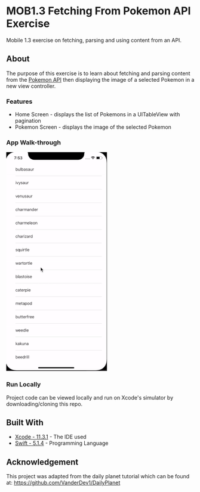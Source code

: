 # MOB1.3 Fetching From Pokemon API Exercise
Mobile 1.3 exercise on fetching, parsing and using content from an API.

## About
The purpose of this exercise is to learn about fetching and parsing content from the [Pokemon API](https://pokeapi.co/) then displaying the image of a selected Pokemon in a new view controller. 

### Features
* Home Screen - displays the list of Pokemons in a UITableView with pagination 
* Pokemon Screen - displays the image of the selected Pokemon

### App Walk-through
![](pokemonWalk.gif)

### Run Locally
Project code can be viewed locally  and run on Xcode's simulator by downloading/cloning this repo.


## Built With
* [Xcode - 11.3.1](https://developer.apple.com/xcode/) - The IDE used
* [Swift - 5.1.4](https://developer.apple.com/swift/) - Programming Language

## Acknowledgement 
This project was adapted from the daily planet tutorial which can be found at: https://github.com/VanderDev1/DailyPlanet